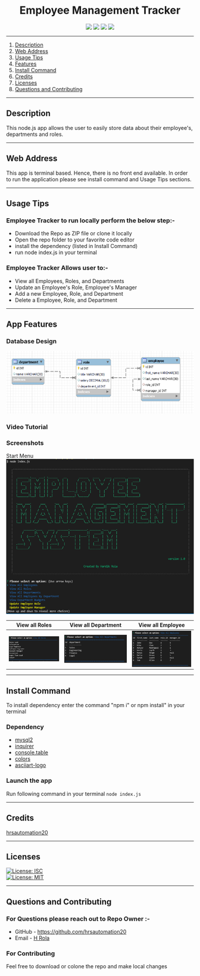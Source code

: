 <h1 align = "center">Employee Management Tracker </h1>
<p align = "center">
<img src= https://img.shields.io/badge/NPM-%23000000.svg?style=for-the-badge&logo=npm&logoColor=white/>
<img src= https://img.shields.io/badge/node.js-6DA55F?style=for-the-badge&logo=node.js&logoColor=white/>
<img src= https://img.shields.io/badge/javascript-%23323330.svg?style=for-the-badge&logo=javascript&logoColor=%23F7DF1E/>
<img src= https://img.shields.io/badge/mysql-%2300f.svg?style=for-the-badge&logo=mysql&logoColor=white/>
</p>

---

1. [Description](#desc)
2. [Web Address](#webaddress)
3. [Usage Tips](#usage)
4. [Features](#feature)
5. [Install Command](#command)
6. [Credits](#credits)
7. [Licenses](#licenses)
8. [Questions and Contributing](#qnacontri)

---

<a name="desc"></a>

## Description

This node.js app allows the user to easily store data about their employee's, departments and roles.

---

<a name="webaddress"></a>

## Web Address

This app is terminal based. Hence, there is no front end available. In order to run the application please see install command and Usage Tips sections.

---

<a name="usage"></a>

## Usage Tips

### Employee Tracker to run locally perform the below step:-

- Download the Repo as ZIP file or clone it locally
- Open the repo folder to your favorite code editor
- install the dependency (listed in Install Command)
- run node index.js in your terminal

### Employee Tracker Allows user to:-

- View all Employees, Roles, and Departments
- Update an Employee's Role, Employee's Manager
- Add a new Employee, Role, and Department
- Delete a Employee, Role, and Department

<a name="feature"></a>

---

## App Features

### Database Design

![Database](./assets/images/database_design.PNG "database_design")

### Video Tutorial

### Screenshots

Start Menu  
![](./assets/images/appmenu.PNG)

|           View all Roles           |        View all Department        |          View all Employee           |
| :--------------------------------: | :-------------------------------: | :----------------------------------: |
| ![](./assets/images/viewroles.PNG) | ![](./assets/images/viewdept.PNG) | ![](./assets/images/vieweallemp.PNG) |

---

<a name="command"></a>

## Install Command

To install dependency enter the command "npm i" or npm install" in your terminal

### Dependency

- [mysql2](https://www.npmjs.com/package/mysql2)
- [inquirer](https://www.npmjs.com/package/inquirer)
- [console.table](https://www.npmjs.com/package/console.table)
- [colors](https://www.npmjs.com/package/colors)
- [asciiart-logo](https://www.npmjs.com/package/asciiart-logo)

### Launch the app

Run following command in your terminal `node index.js`

---

<a name="credits"></a>

## Credits

[hrsautomation20](https://github.com/hrsautomation20)

---

<a name="licenses"></a>

## Licenses

[![License: ISC](https://img.shields.io/badge/License-ISC-blue.svg)](https://opensource.org/licenses/ISC)  
[![License: MIT](https://img.shields.io/badge/License-MIT-yellow.svg)](https://opensource.org/licenses/MIT)

---

<a name="qnacontri"></a>

## Questions and Contributing

### For Questions please reach out to Repo Owner :-

- GitHub - https://github.com/hrsautomation20
- Email - [H Rola](mailto:hrsautomation20@gmail.com?subject=[GitHub]%20Source%20Han%20Sans)

### For Contributing

Feel free to download or colone the repo and make local changes
